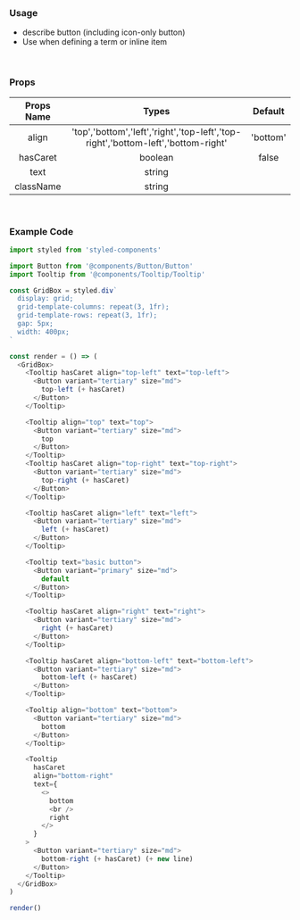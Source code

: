 <br />

### Usage

- describe button (including icon-only button)
- Use when defining a term or inline item

<br />

### Props

| Props Name |                                       Types                                       | Default  |
| :--------: | :-------------------------------------------------------------------------------: | :------: |
|   align    | 'top','bottom','left','right','top-left','top-right','bottom-left','bottom-right' | 'bottom' |
|  hasCaret  |                                      boolean                                      |  false   |
|    text    |                                      string                                       |          |
| className  |                                      string                                       |          |

<br />

### Example Code

```js
import styled from 'styled-components'

import Button from '@components/Button/Button'
import Tooltip from '@components/Tooltip/Tooltip'

const GridBox = styled.div`
  display: grid;
  grid-template-columns: repeat(3, 1fr);
  grid-template-rows: repeat(3, 1fr);
  gap: 5px;
  width: 400px;
`

const render = () => (
  <GridBox>
    <Tooltip hasCaret align="top-left" text="top-left">
      <Button variant="tertiary" size="md">
        top-left (+ hasCaret)
      </Button>
    </Tooltip>

    <Tooltip align="top" text="top">
      <Button variant="tertiary" size="md">
        top
      </Button>
    </Tooltip>
    <Tooltip hasCaret align="top-right" text="top-right">
      <Button variant="tertiary" size="md">
        top-right (+ hasCaret)
      </Button>
    </Tooltip>

    <Tooltip hasCaret align="left" text="left">
      <Button variant="tertiary" size="md">
        left (+ hasCaret)
      </Button>
    </Tooltip>

    <Tooltip text="basic button">
      <Button variant="primary" size="md">
        default
      </Button>
    </Tooltip>

    <Tooltip hasCaret align="right" text="right">
      <Button variant="tertiary" size="md">
        right (+ hasCaret)
      </Button>
    </Tooltip>

    <Tooltip hasCaret align="bottom-left" text="bottom-left">
      <Button variant="tertiary" size="md">
        bottom-left (+ hasCaret)
      </Button>
    </Tooltip>

    <Tooltip align="bottom" text="bottom">
      <Button variant="tertiary" size="md">
        bottom
      </Button>
    </Tooltip>

    <Tooltip
      hasCaret
      align="bottom-right"
      text={
        <>
          bottom
          <br />
          right
        </>
      }
    >
      <Button variant="tertiary" size="md">
        bottom-right (+ hasCaret) (+ new line)
      </Button>
    </Tooltip>
  </GridBox>
)

render()
```
